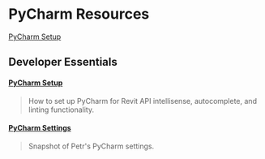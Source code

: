 # PyCharm Resources

[PyCharm Setup](Assets/pycharm_macOS.png)

## Developer Essentials

#### [PyCharm Setup](Assets/pycharm_setup.pdf/)
> How to set up PyCharm for Revit API intellisense, autocomplete, and linting functionality.

#### [PyCharm Settings](Assets/settings_windows.jar/)
> Snapshot of Petr's PyCharm settings.